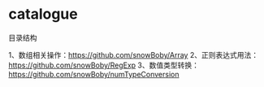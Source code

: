 # catalogue
目录结构

1、数组相关操作：https://github.com/snowBoby/Array
2、正则表达式用法：https://github.com/snowBoby/RegExp
3、数值类型转换：https://github.com/snowBoby/numTypeConversion
